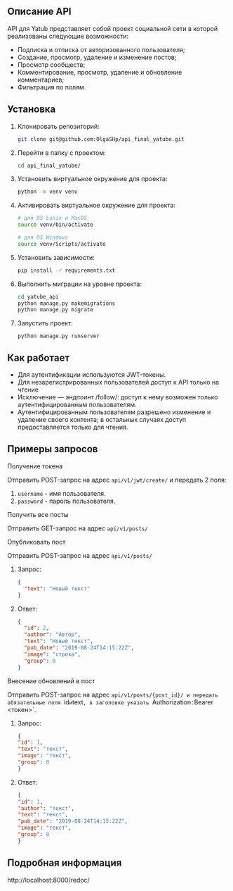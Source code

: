 ## Описание API

API для Yatub представляет собой проект социальной сети в которой реализованы следующие возможности:

- Подписка и отписка от авторизованного пользователя;
- Создание, просмотр, удаление и изменение постов;
- Просмотр сообществ;
- Комментирование, просмотр, удаление и обновление комментариев;
- Фильтрация по полям.

## Установка

1. Клонировать репозиторий:

   ```bash
   git clone git@github.com:OlgaSHp/api_final_yatube.git
   ```

2. Перейти в папку с проектом:

   ```bash
   cd api_final_yatube/
   ```

3. Установить виртуальное окружение для проекта:

   ```bash
   python -m venv venv
   ```

4. Активировать виртуальное окружение для проекта:

   ```bash
   # для OS Lunix и MacOS
   source venv/bin/activate

   # для OS Windows
   source venv/Scripts/activate
   ```

5. Установить зависимости:

   ```bash
   pip install -r requirements.txt
   ```

6. Выполнить миграции на уровне проекта:

   ```bash
   cd yatube_api
   python manage.py makemigrations
   python manage.py migrate
   ```

7. Запустить проект:

   `python manage.py runserver`

## Как работает

- Для аутентификации используются JWT-токены.
- Для незарегистрированных пользователей доступ к API только на чтение
- Исключение — эндпоинт /follow/: доступ к нему возможен только аутентифицированным пользователям.  
- Аутентифицированным пользователям разрешено изменение и удаление своего контента;
  в остальных случаях доступ предоставляется только для чтения.


## Примеры запросов

Получение токена

Отправить POST-запрос на адрес `api/v1/jwt/create/` и передать 2 поля:

1. `username` - имя пользователя.
2. `password` - пароль пользователя.

Получить все посты

Отправить GET-запрос на адрес `api/v1/posts/`

Опубликовать пост

Отправить POST-запрос на адрес `api/v1/posts/`

1. Запрос:

   ```json
   {
     "text": "Новый текст"
   }
   ```

2. Ответ:

   ```json
   {
     "id": 2,
     "author": "Автор",
     "text": "Новый текст",
     "pub_date": "2019-08-24T14:15:22Z",
     "image": "строка",
     "group": 0
   }
   ```

Внесение обновлений в пост

Отправить POST-запрос на адрес `api/v1/posts/{post_id}/ и передать обязательные поля `id` и `text`, в заголовке указать `Authorization`:`Bearer <токен>`.

1. Запрос:

   ```json
   {
   "id": 1,
   "text": "текст",
   "image": "текст",
   "group": 0
   }
   ```

2. Ответ:

   ```json
   {
   "id": 1,
   "author": "текст",
   "text": "текст",
   "pub_date": "2019-08-24T14:15:22Z",
   "image": "текст",
   "group": 0
   }
   ```

## Подробная информация
http://localhost:8000/redoc/
